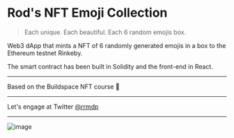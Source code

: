 #  Rod's NFT Emoji Collection

> Each unique. Each beautiful. Each 6 random emojis box.

Web3 dApp that mints a NFT of 6 randomly generated emojis in a box to the Ethereum testnet Rinkeby.

The smart contract has been built in Solidity and the front-end in React.
***

Based on the Buildspace NFT course 🦄
***
Let's engage at Twitter [@rrmdp](https://twitter.com/rrmdp)
***
![image](https://storage.opensea.io/files/11d1ea89733fdec27ec53bc8eac9c124.svg)